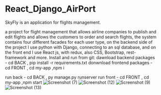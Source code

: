 # React_Django_AirPort
SkyFly is an application for flights management.

a project for flight management that allows airline companies to publish and edit flights
and allows the customers to order and search flights, the system contains four different facades for each user type, on the backend side of the project
I use python with Django, connecting to an sql database, and on the front end I use React js, with redux, also CSS, Bootstrap,  rest-framework and more. 
Install and run from git:
dawnload backend packages - cd BACK , pip install -r requirements.txt
donwnload frontend packages - cd FRONT , cd my-app ,npm i

run back - cd BACK , py manage.py runserver run front - cd FRONT , cd my-app ,npm start
![Screenshot (7)](https://user-images.githubusercontent.com/100130494/189526898-1e39da8c-d7e2-49a6-bc93-1105cd47a81d.png)
![Screenshot (12)](https://user-images.githubusercontent.com/100130494/189526946-853d96fe-cf1b-4f6a-9ed0-f84d3d073d43.png)
![Screenshot (9)](https://user-images.githubusercontent.com/100130494/189526974-41b3aa08-fa04-4ee6-847f-d175f73266cb.png)
![Screenshot (13)](https://user-images.githubusercontent.com/100130494/189527152-3779d893-e607-4456-a72a-4078c8a96720.png)



